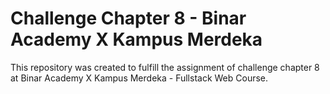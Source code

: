 # Challenge Chapter 8 - Binar Academy X Kampus Merdeka

This repository was created to fulfill the assignment of challenge chapter 8 at Binar Academy X Kampus Merdeka - Fullstack Web Course.

